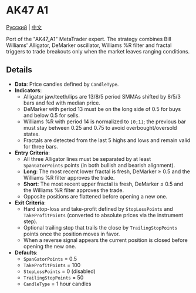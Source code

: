 # AK47 A1
[Русский](README_ru.md) | [中文](README_cn.md)

Port of the "AK47_A1" MetaTrader expert. The strategy combines Bill Williams' Alligator, DeMarker oscillator, Williams %R filter and fractal triggers to trade breakouts only when the market leaves ranging conditions.

## Details
- **Data**: Price candles defined by `CandleType`.
- **Indicators**:
  - Alligator jaw/teeth/lips are 13/8/5 period SMMAs shifted by 8/5/3 bars and fed with median price.
  - DeMarker with period 13 must be on the long side of 0.5 for buys and below 0.5 for sells.
  - Williams %R with period 14 is normalized to `[0;1]`; the previous bar must stay between 0.25 and 0.75 to avoid overbought/oversold states.
  - Fractals are detected from the last 5 highs and lows and remain valid for three bars.
- **Entry Criteria**:
  - All three Alligator lines must be separated by at least `SpanGatorPoints` points (in both bullish and bearish alignment).
  - **Long**: The most recent lower fractal is fresh, DeMarker ≥ 0.5 and the Williams %R filter approves the trade.
  - **Short**: The most recent upper fractal is fresh, DeMarker ≤ 0.5 and the Williams %R filter approves the trade.
  - Opposite positions are flattened before opening a new one.
- **Exit Criteria**:
  - Hard stop-loss and take-profit defined by `StopLossPoints` and `TakeProfitPoints` (converted to absolute prices via the instrument step).
  - Optional trailing stop that trails the close by `TrailingStopPoints` points once the position moves in favor.
  - When a reverse signal appears the current position is closed before opening the new one.
- **Defaults**:
  - `SpanGatorPoints` = 0.5
  - `TakeProfitPoints` = 100
  - `StopLossPoints` = 0 (disabled)
  - `TrailingStopPoints` = 50
  - `CandleType` = 1 hour candles
